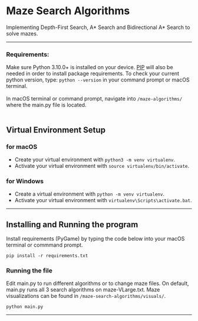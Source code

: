# Maze Search Algorithms
Implementing Depth-First Search, A* Search and Bidirectional A* Search to solve mazes. 

---
### Requirements:
Make sure Python 3.10.0+ is installed on your device. [PIP](https://pip.pypa.io/en/stable/) will also be needed in order to install package requirements. To check your current python version, type: `python --version` in your command prompt or macOS terminal. <br><br>In macOS terminal or command prompt, navigate into `/maze-algorithms/` where the main.py file is located.<br><br>

## Virtual Environment Setup
### for macOS
- Create your virtual environment with `python3 -m venv virtualenv`.</br>
- Activate your virtual environment with `source virtualenv/bin/activate`.


### for Windows 
- Create a virtual environment with `python -m venv virtualenv`. </br>
- Activate your virtual environment with `virtualenv\Scripts\activate.bat`.

---

## Installing and Running the program
Install requirements (PyGame) by typing the code below into your macOS terminal or commmand prompt.
```
pip install -r requirements.txt
```

### Running the file
Edit main.py to run different algorithms or to change maze files. On default, main.py runs all 3 search algorithms on maze-VLarge.txt. Maze visualizations can be found in `/maze-search-algorithms/visuals/`.
```
python main.py
```

---


